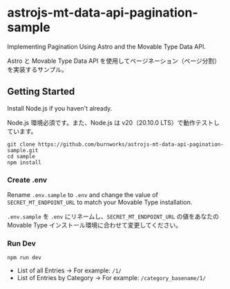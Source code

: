 # astrojs-mt-data-api-pagination-sample
Implementing Pagination Using Astro and the Movable Type Data API.

Astro と Movable Type Data API を使用してページネーション（ページ分割）を実装するサンプル。
## Getting Started
Install Node.js if you haven't already.

Node.js 環境必須です。また、Node.js は v20（20.10.0 LTS）で動作テストしています。
```shell
git clone https://github.com/burnworks/astrojs-mt-data-api-pagination-sample.git
cd sample
npm install
```
### Create .env
Rename `.env.sample` to `.env` and change the value of `SECRET_MT_ENDPOINT_URL` to match your Movable Type installation.

`.env.sample` を `.env` にリネームし、`SECRET_MT_ENDPOINT_URL` の値をあなたの Movable Type インストール環境に合わせて変更してください。
### Run Dev
```shell
npm run dev
```
- List of all Entries → For example: `/1/`
- List of Entries by Category → For example: `/category_basename/1/`
